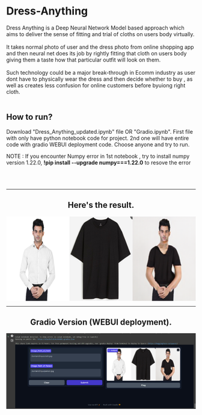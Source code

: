 # Dress-Anything

Dress Anything is a Deep Neural Network Model based approach which aims to deliver the sense of fitting and trial of cloths on users body virtually.<br><br>
It takes normal photo of user and the dress photo from online shopping app and then neural net does its job by rightly fitting that cloth on users body giving them a taste how that particular outfit will look on them.<br><br>
Such technology could be a major break-through in Ecomm industry as user dont have to physically wear the dress and then decide whether to buy , as well as creates less confusion for online customers before byuiong right cloth.<br><br>
<h2>How to run?</h2>
<p>Download "Dress_Anything_updated.ipynb" file OR "Gradio.ipynb". First file with only have python notebook code for project. 2nd one will have entire code with gradio WEBUI deployment code. Choose anyone and try to run.</p>
<p>NOTE : If you encounter Numpy error in 1st notebook , try to install numpy version 1.22.0, <b>!pip install --upgrade numpy===1.22.0</b> to resove the error</p>
<br><br>
<hr>
<h2 align="center">Here's the result.</h2>
<p align="center"><img src="inputAssets/outcome.png" align="center"/><p>
<hr>
<h2 align="center">Gradio Version (WEBUI deployment).</h2>
<p align="center"><img src="opc.PNG" align="center"/><p>
